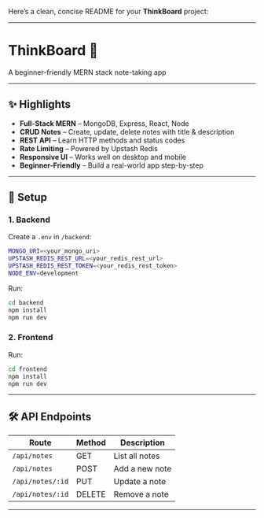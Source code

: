 Here’s a clean, concise README for your **ThinkBoard** project:

---

# ThinkBoard 🧠

A beginner-friendly MERN stack note-taking app 

---

## ✨ Highlights

* **Full-Stack MERN** – MongoDB, Express, React, Node
* **CRUD Notes** – Create, update, delete notes with title & description
* **REST API** – Learn HTTP methods and status codes
* **Rate Limiting** – Powered by Upstash Redis
* **Responsive UI** – Works well on desktop and mobile
* **Beginner-Friendly** – Build a real-world app step-by-step

---

## 🚀 Setup

### 1. Backend

Create a `.env` in `/backend`:

```bash
MONGO_URI=<your_mongo_uri>
UPSTASH_REDIS_REST_URL=<your_redis_rest_url>
UPSTASH_REDIS_REST_TOKEN=<your_redis_rest_token>
NODE_ENV=development
```

Run:

```bash
cd backend
npm install
npm run dev
```

### 2. Frontend

Run:

```bash
cd frontend
npm install
npm run dev
```


---

## 🛠️ API Endpoints

| Route            | Method | Description    |
| ---------------- | ------ | -------------- |
| `/api/notes`     | GET    | List all notes |
| `/api/notes`     | POST   | Add a new note |
| `/api/notes/:id` | PUT    | Update a note  |
| `/api/notes/:id` | DELETE | Remove a note  |

---





